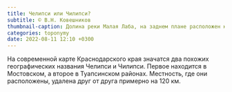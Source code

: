```yaml
---
title: Челипси или Чилипси?
subtitle: © В.Н. Ковешников
thumbnail-caption: Долина реки Малая Лаба, на заднем плане расположен южный склон горного массива Челипси
categories: toponymy
date: 2022-08-11 12:10 +0300
---
```

На современной карте Краснодарского края значатся два похожих географических названия Челипси и Чилипси. Первое находится в Мостовском, а второе в Туапсинском районах. Местность, где они расположены, удалена друг от друга примерно на 120 км.